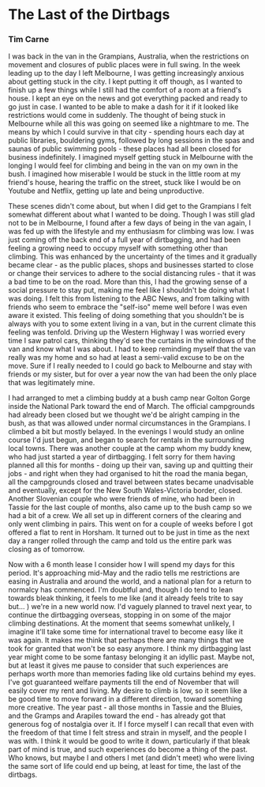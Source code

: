 # The Last of the Dirtbags
### Tim Carne

I was back in the van in the Grampians, Australia, when the restrictions on movement and closures of public places were in full swing.  In the week leading up to the day I left Melbourne, I was getting increasingly anxious about getting stuck in the city.  I kept putting it off though, as I wanted to finish up a few things while I still had the comfort of a room at a friend's house.  I kept an eye on the news and got everything packed and ready to go just in case.  I wanted to be able to make a dash for it if it looked like restrictions would come in suddenly.  The thought of being stuck in Melbourne while all this was going on seemed like a nightmare to me.  The means by which I could survive in that city - spending hours each day at public libraries, bouldering gyms, followed by long sessions in the spas and saunas of public swimming pools - these places had all been closed for business indefinitely.  I imagined myself getting stuck in Melbourne with the longing I would feel for climbing and being in the van on my own in the bush.  I imagined how miserable I would be stuck in the little room at my friend's house, hearing the traffic on the street, stuck like I would be on Youtube and Netflix, getting up late and being unproductive.

These scenes didn't come about, but when I did get to the Grampians I felt somewhat different about what I wanted to be doing.  Though I was still glad not to be in Melbourne, I found after a few days of being in the van again, I was fed up with the lifestyle and my enthusiasm for climbing was low.  I was just coming off the back end of a full year of dirtbagging, and had been feeling a growing need to occupy myself with something other than climbing.  This was enhanced by the uncertainty of the times and it gradually became clear - as the public places, shops and businesses started to close or change their services to adhere to the social distancing rules - that it was a bad time to be on the road.  More than this, I had the growing sense of a social pressure to stay put, making me feel like I shouldn't be doing what I was doing.  I felt this from listening to the ABC News, and from talking with friends who seem to embrace the "self-iso" meme well before I was even aware it existed.  This feeling of doing something that you shouldn't be is always with you to some extent living in a van, but in the current climate this feeling was tenfold.  Driving up the Western Highway I was worried every time I saw patrol cars, thinking they'd see the curtains in the windows of the van and know what I was about.  I had to keep reminding myself that the van really was my home and so had at least a semi-valid excuse to be on the move.  Sure if I really needed to I could go back to Melbourne and stay with friends or my sister, but for over a year now the van had been the only place that was legitimately mine.

I had arranged to met a climbing buddy at a bush camp near Golton Gorge inside the National Park toward the end of March.  The official campgrounds had already been closed but we thought we'd be alright camping in the bush, as that was allowed under normal circumstances in the Grampians.  I climbed a bit but mostly belayed.  In the evenings I would study an online course I'd just begun, and began to search for rentals in the surrounding local towns.  There was another couple at the camp whom my buddy knew, who had just started a year of dirtbagging.  I felt sorry for them having planned all this for months - doing up their van, saving up and quitting their jobs - and right when they had organised to hit the road the mania began, all the campgrounds closed and travel between states became unadvisable and eventually, except for the New South Wales-Victoria border, closed.  Another Slovenian couple who were friends of mine, who had been in Tassie for the last couple of months, also came up to the bush camp so we had a bit of a crew.  We all set up in different corners of the clearing and only went climbing in pairs.  This went on for a couple of weeks before I got offered a flat to rent in Horsham.  It turned out to be just in time as the next day a ranger rolled through the camp and told us the entire park was closing as of tomorrow.

Now with a 6 month lease I consider how I will spend my days for this period.  It's approaching mid-May and the radio tells me restrictions are easing in Australia and around the world, and a national plan for a return to normalcy has commenced. I'm doubtful and, though I do tend to lean towards bleak thinking, it feels to me like (and it already feels trite to say but… ) we're in a new world now.  I'd vaguely planned to travel next year, to continue the dirtbagging overseas, stopping in on some of the major climbing destinations.  At the moment that seems somewhat unlikely, I imagine it'll take some time for international travel to become easy like it was again.  It makes me think that perhaps there are many things that we took for granted that won't be so easy anymore.  I think my dirtbagging last year might come to be some fantasy belonging it an idyllic past.  Maybe not, but at least it gives me pause to consider that such experiences are perhaps worth more than memories fading like old curtains behind my eyes.  I've got guaranteed welfare payments till the end of November that will easily cover my rent and living.  My desire to climb is low, so it seem like a be good time to move forward in a different direction, toward something more creative.  The year past - all those months in Tassie and the Bluies, and the Gramps and Arapiles toward the end - has already got that generous fog of nostalgia over it.  If I force myself I can recall that even with the freedom of that time I felt stress and strain in myself, and the people I was with.  I think it would be good to write it down, particularly if that bleak part of mind is true, and such experiences do become a thing of the past.  Who knows, but maybe I and others I met (and didn't meet) who were living the same sort of life could end up being, at least for time, the last of the dirtbags.

